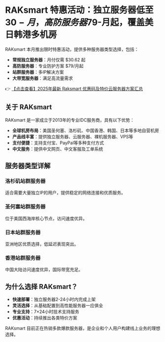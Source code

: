 # RAKsmart 特惠活动：独立服务器低至$30-月，高防服务器$79-月起，覆盖美日韩港多机房

RAKsmart 本月推出限时特惠活动，提供多种服务器类型选择，包括：

- **常规独立服务器**：月付仅需 $30.62 起
- **高防服务器**：专业防护方案 $79/月起
- **站群服务器**：多IP解决方案
- **大带宽服务器**：满足高流量需求

👉 [【点击查看】2025年最新 Raksmart 优惠码及特价云服务器方案汇总](https://bit.ly/raksmart)

## 关于 RAKsmart

RAKsmart 是一家成立于2013年的专业IDC服务商，具有以下优势：

- **全球机房布局**：美国圣何塞、洛杉矶、中国香港、韩国、日本等多地自营机房
- **产品线丰富**：提供独立服务器、云服务器、裸机服务器、VPS等
- **支付便捷**：支持支付宝、PayPal等多种支付方式
- **中文服务**：提供中文网页、中文客服及工单系统

## 服务器类型详解

### 洛杉矶站群服务器
适合需要大量独立IP的用户，提供稳定的网络连接和优质服务。

### 圣何塞站群服务器
位于美国西海岸核心节点，访问速度优异。

### 日本站群服务器
亚洲地区优质选择，低延迟表现突出。

### 香港站群服务器
中国大陆访问速度优异，国际带宽充足。

## 为什么选择 RAKsmart？

- **快速部署**：独立服务器2-24小时内完成上架
- **灵活选择**：从基础配置到高性能服务器一应俱全
- **专业支持**：7×24小时技术支持服务
- **优惠活动**：持续推出各类特价方案

RAKsmart 目前正在热销多款爆款服务器，是企业和个人用户构建线上业务的理想选择。